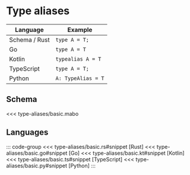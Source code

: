 # Type aliases

| Language      | Example            |
| ------------- | ------------------ |
| Schema / Rust | `type A = T;`      |
| Go            | `type A = T`       |
| Kotlin        | `typealias A = T`  |
| TypeScript    | `type A = T;`      |
| Python        | `A: TypeAlias = T` |

## Schema

<<< type-aliases/basic.mabo

## Languages

::: code-group
<<< type-aliases/basic.rs#snippet [Rust]
<<< type-aliases/basic.go#snippet [Go]
<<< type-aliases/basic.kt#snippet [Kotlin]
<<< type-aliases/basic.ts#snippet [TypeScript]
<<< type-aliases/basic.py#snippet [Python]
:::
